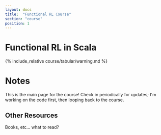 ```yaml
---
layout: docs
title:  "Functional RL Course"
section: "course"
position: 1
---
```


# Functional RL in Scala

{% include_relative course/tabular/warning.md %}

# Notes

This is the main page for the course! Check in periodically for updates; I'm working on the code first, then looping back to the course.

## Other Resources

Books, etc... what to read?
